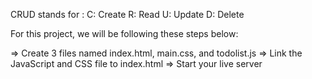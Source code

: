 CRUD stands for :
C: Create
R: Read
U: Update
D: Delete

For this project, we will be following these steps below:

=> Create 3 files named index.html, main.css, and todolist.js
=> Link the JavaScript and CSS file to index.html
=> Start your live server
